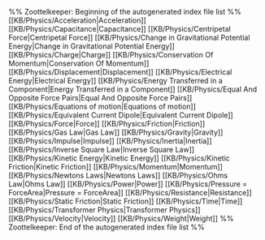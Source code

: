 %% Zoottelkeeper: Beginning of the autogenerated index file list  %%
 [[KB/Physics/Acceleration|Acceleration]]
 [[KB/Physics/Capacitance|Capacitance]]
 [[KB/Physics/Centripetal Force|Centripetal Force]]
 [[KB/Physics/Change in Gravitational Potential Energy|Change in Gravitational Potential Energy]]
 [[KB/Physics/Charge|Charge]]
 [[KB/Physics/Conservation Of Momentum|Conservation Of Momentum]]
 [[KB/Physics/Displacement|Displacement]]
 [[KB/Physics/Electrical Energy|Electrical Energy]]
 [[KB/Physics/Energy Transferred in a Component|Energy Transferred in a Component]]
 [[KB/Physics/Equal And Opposite Force Pairs|Equal And Opposite Force Pairs]]
 [[KB/Physics/Equations of motion|Equations of motion]]
 [[KB/Physics/Equivalent Current Dipole|Equivalent Current Dipole]]
 [[KB/Physics/Force|Force]]
 [[KB/Physics/Friction|Friction]]
 [[KB/Physics/Gas Law|Gas Law]]
 [[KB/Physics/Gravity|Gravity]]
 [[KB/Physics/Impulse|Impulse]]
 [[KB/Physics/Inertia|Inertia]]
 [[KB/Physics/Inverse Square Law|Inverse Square Law]]
 [[KB/Physics/Kinetic Energy|Kinetic Energy]]
 [[KB/Physics/Kinetic Friction|Kinetic Friction]]
 [[KB/Physics/Momentum|Momentum]]
 [[KB/Physics/Newtons Laws|Newtons Laws]]
 [[KB/Physics/Ohms Law|Ohms Law]]
 [[KB/Physics/Power|Power]]
 [[KB/Physics/Pressure = ForceArea|Pressure = ForceArea]]
 [[KB/Physics/Resistance|Resistance]]
 [[KB/Physics/Static Friction|Static Friction]]
 [[KB/Physics/Time|Time]]
 [[KB/Physics/Transformer Physics|Transformer Physics]]
 [[KB/Physics/Velocity|Velocity]]
 [[KB/Physics/Weight|Weight]]
%% Zoottelkeeper: End of the autogenerated index file list  %%
